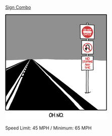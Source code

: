 [Sign Combo](https://xkcd.com/2841)

![Sign Combo](./random_comic.png)

Speed Limit: 45 MPH / Minimum: 65 MPH

